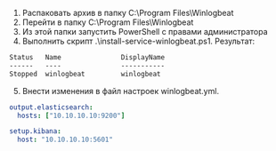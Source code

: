 1. Распаковать архив в папку C:\Program Files\Winlogbeat
2. Перейти в папку C:\Program Files\Winlogbeat
3. Из этой папки запустить PowerShell с правами администратора
4. Выполнить скрипт .\install-service-winlogbeat.ps1. Результат:
```cmd
Status   Name               DisplayName
------   ----               -----------
Stopped  winlogbeat         winlogbeat
```
5. Внести изменения в файл настроек winlogbeat.yml.
```yaml
output.elasticsearch:
  hosts: ["10.10.10.10:9200"]

setup.kibana:
  host: "10.10.10.10:5601"
```
